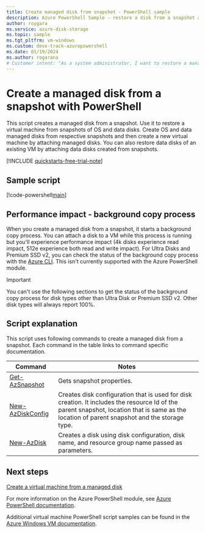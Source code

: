 ```yaml
---
title: Create managed disk from snapshot - PowerShell sample
description: Azure PowerShell Sample - restore a disk from a snapshot and learn about the performance impact of restoring managed disk snapshots
author: roygara
ms.service: azure-disk-storage
ms.topic: sample
ms.tgt_pltfrm: vm-windows
ms.custom: devx-track-azurepowershell
ms.date: 01/19/2024
ms.author: rogarana
# Customer intent: "As a system administrator, I want to restore a managed disk from a snapshot using PowerShell, so that I can quickly recover virtual machines and maintain uptime while managing performance impacts."
---
```


# Create a managed disk from a snapshot with PowerShell 

This script creates a managed disk from a snapshot. Use it to restore a virtual machine from snapshots of OS and data disks. Create OS and data managed disks from respective snapshots and then create a new virtual machine by attaching managed disks. You can also restore data disks of an existing VM by attaching data disks created from snapshots.

[!INCLUDE [quickstarts-free-trial-note](~/reusable-content/ce-skilling/azure/includes/quickstarts-free-trial-note.md)]

 

## Sample script

[!code-powershell[main](../../../powershell_scripts/virtual-machine/create-managed-disk-from-snapshot/create-managed-disk-from-snapshot.ps1 "Create managed disk from snapshot")]

## Performance impact - background copy process

When you create a managed disk from a snapshot, it starts a background copy process. You can attach a disk to a VM while this process is running but you'll experience performance impact (4k disks experience read impact, 512e experience both read and write impact). For Ultra Disks and Premium SSD v2, you can check the status of the background copy process with the [Azure CLI](create-managed-disk-from-snapshot.md#performance-impact---background-copy-process). This isn't currently supported with the Azure PowerShell module.

> [!IMPORTANT]
> You can't use the following sections to get the status of the background copy process for disk types other than Ultra Disk or Premium SSD v2. Other disk types will always report 100%.

## Script explanation

This script uses following commands to create a managed disk from a snapshot. Each command in the table links to command specific documentation.

| Command | Notes |
|---|---|
| [Get-AzSnapshot](/powershell/module/az.compute/get-azsnapshot) | Gets snapshot properties.  |
| [New-AzDiskConfig](/powershell/module/az.compute/new-azdiskconfig) | Creates disk configuration that is used for disk creation. It includes the resource Id of the parent snapshot, location that is same as the location of parent snapshot and the storage type.  |
| [New-AzDisk](/powershell/module/az.compute/new-azdisk) | Creates a disk using disk configuration, disk name, and resource group name passed as parameters. |


## Next steps

[Create a virtual machine from a managed disk](./virtual-machines-powershell-sample-create-vm-from-managed-os-disks.md?toc=%2fpowershell%2fmodule%2ftoc.json)

For more information on the Azure PowerShell module, see [Azure PowerShell documentation](/powershell/azure/).

Additional virtual machine PowerShell script samples can be found in the [Azure Windows VM documentation](../windows/powershell-samples.md?toc=%2fazure%2fvirtual-machines%2fwindows%2ftoc.json).

